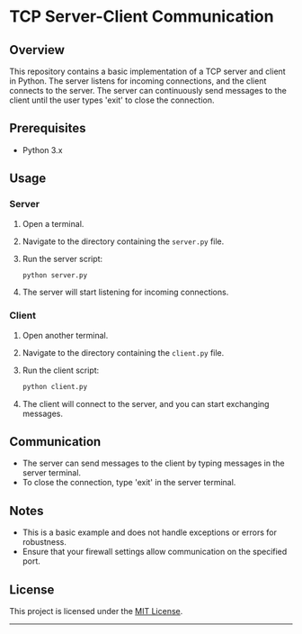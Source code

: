 # TCP Server-Client Communication

## Overview

This repository contains a basic implementation of a TCP server and client in Python. The server listens for incoming connections, and the client connects to the server. The server can continuously send messages to the client until the user types 'exit' to close the connection.

## Prerequisites

- Python 3.x

## Usage

### Server

1. Open a terminal.
2. Navigate to the directory containing the `server.py` file.
3. Run the server script:

    ```bash
    python server.py
    ```

4. The server will start listening for incoming connections.

### Client

1. Open another terminal.
2. Navigate to the directory containing the `client.py` file.
3. Run the client script:

    ```bash
    python client.py
    ```

4. The client will connect to the server, and you can start exchanging messages.

## Communication

- The server can send messages to the client by typing messages in the server terminal.
- To close the connection, type 'exit' in the server terminal.

## Notes

- This is a basic example and does not handle exceptions or errors for robustness.
- Ensure that your firewall settings allow communication on the specified port.

## License

This project is licensed under the [MIT License](LICENSE).

---
